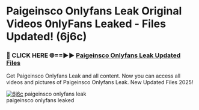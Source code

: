 # Paigeinsco Onlyfans Leak Original Videos 0nlyFans Leaked - Files Updated! (6j6c)

<h3>🔴 CLICK HERE 🌐==►► <a href="https://tinyurl.com/ms9xzufz" rel="nofollow">Paigeinsco Onlyfans Leak Updated Files</a></h3>

Get Paigeinsco Onlyfans Leak and all content. Now you can access all videos and pictures of Paigeinsco Onlyfans Leak. New Updated Files 2025!

[![6j6c](https://i.imgur.com/ppqm5kG.gif)](https://tinyurl.com/ms9xzufz)
paigeinsco onlyfans leak<br>
paigeinsco onlyfans leaked